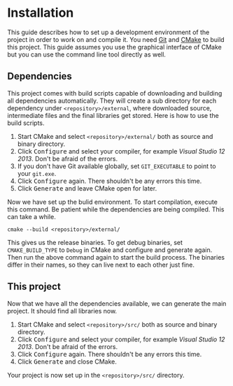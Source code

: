 Installation
============

This guide describes how to set up a development environment of the project in
order to work on and compile it. You need [Git][git] and [CMake][cmake] to build
this project. This guide assumes you use the graphical interface of CMake but
you can use the command line tool directly as well.

[git]: http://git-scm.com/downloads
[cmake]: http://www.cmake.org/download/

Dependencies
------------

This project comes with build scripts capable of downloading and building all
dependencies automatically. They will create a sub directory for each dependency
under `<repository>/external`, where downloaded source, intermediate files and
the final libraries get stored. Here is how to use the build scripts.

1. Start CMake and select `<repository>/external/` both as source and binary
directory.
2. Click <kbd>Configure</kbd> and select your compiler, for example *Visual
Studio 12 2013*. Don't be afraid of the errors.
3. If you don't have Git available globally, set `GIT_EXECUTABLE` to point to
your `git.exe`.
4. Click <kbd>Configure</kbd> again. There shouldn't be any errors this time.
5. Click <kbd>Generate</kbd> and leave CMake open for later.

Now we have set up the bulid environment. To start compilation, execute this
command. Be patient while the dependencies are being compiled. This can take a
while.

    cmake --build <repository>/external/

This gives us the release binaries. To get debug binaries, set
`CMAKE_BUILD_TYPE` to `Debug` in CMake and configure and generate again. Then
run the above command again to start the build process. The binaries differ in
their names, so they can live next to each other just fine.

This project
------------

Now that we have all the dependencies available, we can generate the main
project. It should find all libraries now.

1. Start CMake and select `<repository>/src/` both as source and binary
directory.
2. Click <kbd>Configure</kbd> and select your compiler, for example *Visual
Studio 12 2013*. Don't be afraid of the errors.
3. Click <kbd>Configure</kbd> again. There shouldn't be any errors this time.
4. Click <kbd>Generate</kbd> and close CMake.

Your project is now set up in the `<repository>/src/` directory.
